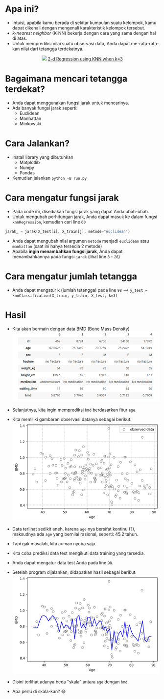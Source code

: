 # **Apa ini?**

- Intuisi, apabila kamu berada di sekitar kumpulan suatu kelompok, kamu dapat dikenali dengan mengenali karakteristik kelompok tersebut.
- *k-nearest neighbor* (K-NN) bekerja dengan cara yang sama dengan hal di atas.
- Untuk memprediksi nilai suatu observasi data, Anda dapat me-rata-rata-kan nilai dari tetangga terdekatnya.

<p align="center">
    <img src="https://miro.medium.com/max/1400/1*9mN0mO61lmoj0-95i-vV7A.png"/>
    <a href="https://towardsdatascience.com/how-to-build-knn-from-scratch-in-python-5e22b8920bd2">
    2-d Regression using KNN when k=3
    </a>
</p>

# **Bagaimana mencari tetangga terdekat?**
- Anda dapat menggunakan fungsi jarak untuk mencarinya.
- Ada banyak fungsi jarak seperti:
    - Euclidean
    - Manhattan
    - Minkowski

# **Cara Jalankan?**
- Install library yang dibutuhkan
   - Matplotlib
   - Numpy
   - Pandas
- Kemudian jalankan `python -B run.py`


# **Cara mengatur fungsi jarak**
- Pada code ini, disediakan fungsi jarak yang dapat Anda ubah-ubah.
- Untuk mengubah perhitungan jarak, Anda dapat masuk ke dalam fungsi `knnRegression`, kemudian cari line `60` 


```python 
jarak_ = jarak(X_test[i], X_train[j], metode="euclidean")
```
- Anda dapat mengubah nilai argumen `metode` menjadi `euclidean` atau `manhattan` (saat ini hanya tersedia 2 metode)
- Apabila **ingin menambahkan fungsi jarak**, Anda dapat menambahkannya pada fungsi `jarak` (lihat line `8` - `26`)

# **Cara mengatur jumlah tetangga**
- Anda dapat mengatur k (jumlah tetangga) pada line `98` --> `y_test = knnClassification(X_train, y_train, X_test, k=3)`



# **Hasil**
- Kita akan bermain dengan data BMD (Bone Mass Density)
![](https://github.com/amalinadhi/machine_learning/blob/main/knn_regression/gambar_data_bmd.png)

- Selanjutnya, kita ingin memprediksi `bmd` berdasarkan fitur `age`.
- Kita memiliki gambaran observasi datanya sebagai berikut.
![](https://github.com/amalinadhi/machine_learning/blob/main/knn_regression/initial_gambar.png)

- Data terlihat sedikit aneh, karena `age` nya bersifat kontinu (?), maksudnya ada `age` yang bernilai rasional, seperti: 45.2 tahun.
- Tapi gak masalah, kita cuman nyoba saja.
- Kita coba prediksi data test mengikuti data training yang tersedia.
- Anda dapat mengatur data test Anda pada line `98`.
- Setelah program dijalankan, didapatkan hasil sebagai berikut.
![](https://github.com/amalinadhi/machine_learning/blob/main/knn_regression/final_gambar.png)
- Disini terlihat adanya beda "skala" antara `age` dengan `bmd`.
- Apa perlu di skala-kan? :smile:
